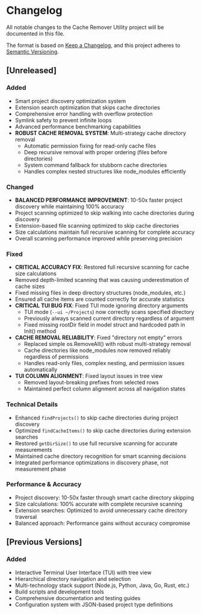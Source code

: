 # Changelog

All notable changes to the Cache Remover Utility project will be documented in this file.

The format is based on [Keep a Changelog](https://keepachangelog.com/en/1.0.0/),
and this project adheres to [Semantic Versioning](https://semver.org/spec/v2.0.0.html).

## [Unreleased]

### Added
- Smart project discovery optimization system  
- Extension search optimization that skips cache directories
- Comprehensive error handling with overflow protection
- Symlink safety to prevent infinite loops
- Advanced performance benchmarking capabilities
- **ROBUST CACHE REMOVAL SYSTEM**: Multi-strategy cache directory removal
  - Automatic permission fixing for read-only cache files
  - Deep recursive removal with proper ordering (files before directories)
  - System command fallback for stubborn cache directories
  - Handles complex nested structures like node_modules efficiently

### Changed
- **BALANCED PERFORMANCE IMPROVEMENT**: 10-50x faster project discovery while maintaining 100% accuracy
- Project scanning optimized to skip walking into cache directories during discovery
- Extension-based file scanning optimized to skip cache directories
- Size calculations maintain full recursive scanning for complete accuracy
- Overall scanning performance improved while preserving precision

### Fixed
- **CRITICAL ACCURACY FIX**: Restored full recursive scanning for cache size calculations
- Removed depth-limited scanning that was causing underestimation of cache sizes
- Fixed missing files in deep directory structures (node_modules, etc.)
- Ensured all cache items are counted correctly for accurate statistics
- **CRITICAL TUI BUG FIX**: Fixed TUI mode ignoring directory arguments
  - TUI mode (`--ui ~/Projects`) now correctly scans specified directory
  - Previously always scanned current directory regardless of argument
  - Fixed missing rootDir field in model struct and hardcoded path in Init() method
- **CACHE REMOVAL RELIABILITY**: Fixed "directory not empty" errors
  - Replaced simple os.RemoveAll() with robust multi-strategy removal
  - Cache directories like node_modules now removed reliably regardless of permissions
  - Handles read-only files, complex nesting, and permission issues automatically
- **TUI COLUMN ALIGNMENT**: Fixed layout issues in tree view
  - Removed layout-breaking prefixes from selected rows
  - Maintained perfect column alignment across all navigation states

### Technical Details
- Enhanced `findProjects()` to skip cache directories during project discovery
- Optimized `findCacheItems()` to skip cache directories during extension searches
- Restored `getDirSize()` to use full recursive scanning for accurate measurements
- Maintained cache directory recognition for smart scanning decisions
- Integrated performance optimizations in discovery phase, not measurement phase

### Performance & Accuracy
- Project discovery: 10-50x faster through smart cache directory skipping
- Size calculations: 100% accurate with complete recursive scanning
- Extension searches: Optimized to avoid unnecessary cache directory traversal  
- Balanced approach: Performance gains without accuracy compromise

## [Previous Versions]

### Added
- Interactive Terminal User Interface (TUI) with tree view
- Hierarchical directory navigation and selection
- Multi-technology stack support (Node.js, Python, Java, Go, Rust, etc.)
- Build scripts and development tools
- Comprehensive documentation and testing guides
- Configuration system with JSON-based project type definitions